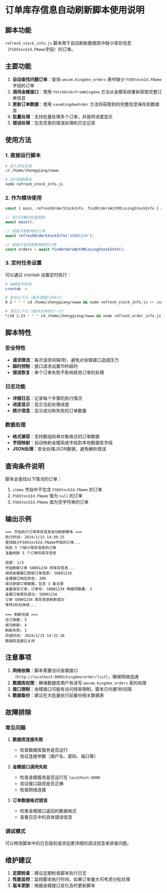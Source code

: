 # 订单库存信息自动刷新脚本使用说明

## 脚本功能

`refresh_stock_info.js` 脚本用于自动刷新数据库中缺少库存信息（`FSOStockId.FName`字段）的订单。

## 主要功能

1. **自动查找问题订单**：查询 `wecom.kingdee_orders` 表中缺少 `FSOStockId.FName` 字段的订单
2. **调用金蝶接口**：使用 `fetchOrderFromKingdee` 方法从金蝶系统重新获取完整订单信息
3. **更新订单数据**：使用 `saveKingdeeOrder` 方法将获取到的完整信息保存到数据库
4. **批量处理**：支持批量处理多个订单，并提供进度显示
5. **错误处理**：包含完善的错误处理和日志记录

## 使用方法

### 1. 直接运行脚本

```bash
# 进入项目目录
cd /home/zhengqiang/nwww

# 运行刷新脚本
node refresh_stock_info.js
```

### 2. 作为模块使用

```javascript
const { main, refreshOrderStockInfo, findOrdersWithMissingStockInfo } = require('./refresh_stock_info.js');

// 执行完整的批量刷新
await main();

// 或者只刷新特定订单
await refreshOrderStockInfo('SO001234');

// 或者只查找需要刷新的订单
const orders = await findOrdersWithMissingStockInfo();
```

### 3. 定时任务设置

可以通过 crontab 设置定时执行：

```bash
# 编辑定时任务
crontab -e

# 添加以下行（每天凌晨2点执行）
0 2 * * * cd /home/zhengqiang/nwww && node refresh_stock_info.js >> /var/log/refresh_stock.log 2>&1

# 添加以下行（每10分钟执行一次）
*/10 1-23 * * * cd /home/zhengqiang/nwww && node refresh_order_info.js >> /var/log/refresh_order.log 2>&1
```

## 脚本特性

### 安全特性
- **请求限流**：每次请求间隔1秒，避免对金蝶接口造成压力
- **超时控制**：接口请求设置15秒超时
- **错误恢复**：单个订单失败不影响其他订单的处理

### 日志功能
- **详细日志**：记录每个步骤的执行情况
- **进度显示**：显示当前处理进度
- **统计信息**：显示成功和失败的订单数量

### 数据处理
- **格式兼容**：支持数组和单对象格式的订单数据
- **字段映射**：自动映射金蝶系统字段到本地数据库字段
- **JSON处理**：安全处理JSON数据，避免解析错误

## 查询条件说明

脚本会查找以下情况的订单：
1. `items` 字段中不包含 `FSOStockId.FName` 的订单
2. `FSOStockId.FName` 值为 `null` 的订单
3. `FSOStockId.FName` 值为空字符串的订单

## 输出示例

```
=== 开始执行订单库存信息自动刷新脚本 ===
执行时间: 2024/1/15 14:30:25
查找缺少FSOStockId.FName字段的订单...
找到 5 个缺少库存信息的订单
准备刷新 5 个订单的库存信息

进度: 1/5
开始刷新订单 SO001234 的库存信息...
调用金蝶接口获取订单信息: SO001234
金蝶接口响应状态: 200
成功获取订单数据，包含 3 条记录
准备保存订单，订单号: SO001234 明细项数量: 3
金蝶订单保存成功: SO001234
订单 SO001234 库存信息刷新成功
等待1秒后继续...

=== 刷新完成 ===
总订单数: 5
成功刷新: 4
刷新失败: 1
完成时间: 2024/1/15 14:32:10
数据库连接已关闭
```

## 注意事项

1. **网络依赖**：脚本需要访问金蝶接口（`http://localhost:8000/kingdee/order/list`），确保网络连通
2. **数据库权限**：确保数据库用户有读写 `wecom.kingdee_orders` 表的权限
3. **接口限制**：金蝶接口可能有访问频率限制，脚本已内置1秒间隔
4. **数据备份**：建议在大批量执行前备份相关数据表

## 故障排除

### 常见问题

1. **数据库连接失败**
   - 检查数据库服务是否运行
   - 验证连接参数（用户名、密码、端口等）

2. **金蝶接口调用失败**
   - 检查金蝶服务是否运行在 `localhost:8000`
   - 验证接口路径是否正确
   - 检查网络连接

3. **订单数据格式错误**
   - 检查金蝶接口返回的数据格式
   - 查看日志中的具体错误信息

### 调试模式

可以修改脚本中的日志级别或添加更详细的调试信息来排查问题。

## 维护建议

1. **定期检查**：建议定期检查脚本执行日志
2. **性能监控**：监控脚本执行时间，如果订单量大可考虑分批处理
3. **版本更新**：根据金蝶接口变化及时更新脚本